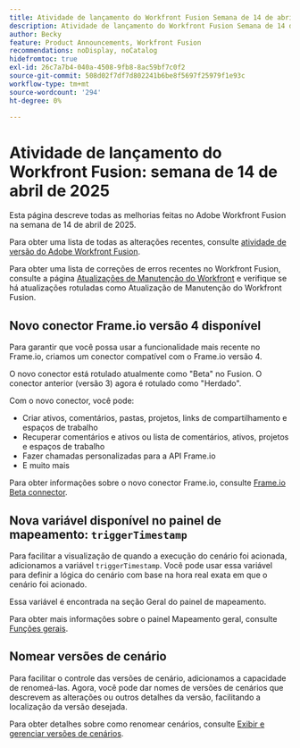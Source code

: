```yaml
---
title: Atividade de lançamento do Workfront Fusion Semana de 14 de abril de 2025
description: Atividade de lançamento do Workfront Fusion Semana de 14 de abril de 2025
author: Becky
feature: Product Announcements, Workfront Fusion
recommendations: noDisplay, noCatalog
hidefromtoc: true
exl-id: 26c7a7b4-040a-4508-9fb8-8ac59bf7c0f2
source-git-commit: 508d02f7df7d802241b6be8f5697f25979f1e93c
workflow-type: tm+mt
source-wordcount: '294'
ht-degree: 0%

---
```


# Atividade de lançamento do Workfront Fusion: semana de 14 de abril de 2025

Esta página descreve todas as melhorias feitas no Adobe Workfront Fusion na semana de 14 de abril de 2025.

Para obter uma lista de todas as alterações recentes, consulte [atividade de versão do Adobe Workfront Fusion](/help/workfront-fusion/fusion-product-releases/fusion-release-activity.md).

Para obter uma lista de correções de erros recentes no Workfront Fusion, consulte a página [Atualizações de Manutenção do Workfront](https://experienceleague.adobe.com/en/docs/workfront-known-issues/releases/current-updates) e verifique se há atualizações rotuladas como Atualização de Manutenção do Workfront Fusion.

## Novo conector Frame.io versão 4 disponível

Para garantir que você possa usar a funcionalidade mais recente no Frame.io, criamos um conector compatível com o Frame.io versão 4.

O novo conector está rotulado atualmente como &quot;Beta&quot; no Fusion. O conector anterior (versão 3) agora é rotulado como &quot;Herdado&quot;.

Com o novo conector, você pode:

* Criar ativos, comentários, pastas, projetos, links de compartilhamento e espaços de trabalho
* Recuperar comentários e ativos ou lista de comentários, ativos, projetos e espaços de trabalho
* Fazer chamadas personalizadas para a API Frame.io
* E muito mais

Para obter informações sobre o novo conector Frame.io, consulte [Frame.io Beta connector](/help/workfront-fusion/references/apps-and-modules/adobe-connectors/frame-io-modules-new.md).

## Nova variável disponível no painel de mapeamento: `triggerTimestamp`

Para facilitar a visualização de quando a execução do cenário foi acionada, adicionamos a variável `triggerTimestamp`. Você pode usar essa variável para definir a lógica do cenário com base na hora real exata em que o cenário foi acionado.

Essa variável é encontrada na seção Geral do painel de mapeamento.

Para obter mais informações sobre o painel Mapeamento geral, consulte [Funções gerais](/help/workfront-fusion/references/mapping-panel/functions/general-functions.md).

## Nomear versões de cenário

Para facilitar o controle das versões de cenário, adicionamos a capacidade de renomeá-las. Agora, você pode dar nomes de versões de cenários que descrevem as alterações ou outros detalhes da versão, facilitando a localização da versão desejada.

Para obter detalhes sobre como renomear cenários, consulte [Exibir e gerenciar versões de cenários](/help/workfront-fusion/manage-scenarios/restore-a-scenario-version.md).
